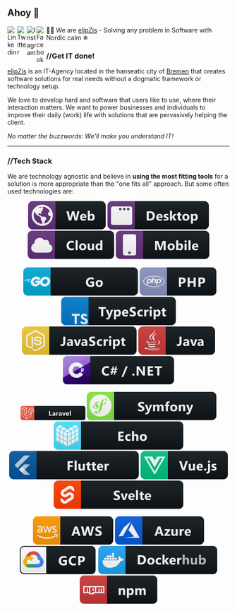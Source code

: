 ## Ahoy 🚢 
<a href="https://www.linkedin.com/company/49172104/">
  <img align="left" alt="Linkedin" width="22px" src="https://cdn.jsdelivr.net/npm/simple-icons@v3/icons/linkedin.svg" />
</a>
<a href="https://twitter.com/elipZiscom">
  <img align="left" alt="Twitter" width="22px" src="https://cdn.jsdelivr.net/npm/simple-icons@v3/icons/twitter.svg" />
</a>
<a href="https://www.instagram.com/elipZis/">
  <img align="left" alt="Instagram" width="22px" src="https://cdn.jsdelivr.net/npm/simple-icons@v3/icons/instagram.svg" />
</a>
<a href="https://www.facebook.com/elipZis">
  <img align="left" alt="Facebook" width="22px" src="https://cdn.jsdelivr.net/npm/simple-icons@v3/icons/facebook.svg" />
</a>

🙋‍♀️ We are [elipZis](https://elipZis.com) - Solving any problem in Software with Nordic calm ❄

### //Get IT done!
[elipZis](https://elipZis.com) is an IT-Agency located in the hanseatic city of [Bremen](https://www.bremen.de/) that creates software solutions for real needs without a dogmatic framework or technology setup.

We love to develop hard and software that users like to use, where their interaction matters. We want to power businesses and individuals to improve their daily (work) life with solutions that are pervasively helping the client.

*No matter the buzzwords: We'll make you understand IT!*

*************

### //Tech Stack
We are technology agnostic and believe in **using the most fitting tools** for a solution is more appropriate than the "one fits all" approach. 
But some often used technologies are:

<p align="center">
  <img src="https://raw.githubusercontent.com/nea/nea/master/svg/dev/misc/web.svg" alt="Web" style="vertical-align:top margin:6px 4px">
  <img src="https://raw.githubusercontent.com/nea/nea/master/svg/dev/misc/desktop.svg" alt="Desktop" style="vertical-align:top margin:6px 4px">
  <img src="https://raw.githubusercontent.com/nea/nea/master/svg/dev/misc/cloud.svg" alt="Cloud" style="vertical-align:top margin:6px 4px">
  <img src="https://raw.githubusercontent.com/nea/nea/master/svg/dev/misc/mobile.svg" alt="Mobile Platforms" style="vertical-align:top margin:6px 4px">
</p>

<p align="center">
  <img src="https://raw.githubusercontent.com/nea/nea/master/svg/dev/languages/go.svg" alt="Golang" style="vertical-align:top margin:6px 4px">
  <img src="https://raw.githubusercontent.com/nea/nea/master/svg/dev/languages/php.svg" alt="PHP" style="vertical-align:top margin:6px 4px">
  <img src="https://raw.githubusercontent.com/nea/nea/master/svg/dev/languages/typescript.svg" alt="TypeScript" style="vertical-align:top margin:6px 4px">  
  <img src="https://raw.githubusercontent.com/nea/nea/master/svg/dev/languages/js.svg" alt="JavaScript" style="vertical-align:top margin:6px 4px">
  <img src="https://raw.githubusercontent.com/nea/nea/master/svg/dev/languages/java.svg" alt="Java" style="vertical-align:top margin:6px 4px">  
  <img src="https://raw.githubusercontent.com/nea/nea/master/svg/dev/languages/csharp_dotnet.svg" alt="CSharp/.net" style="vertical-align:top margin:6px 4px">
</p>

<p align="center">
  <img src="https://raw.githubusercontent.com/nea/nea/master/svg/dev/frameworks/laravel.svg" alt="Laravel" style="max-width: 147px vertical-align:top margin:6px 4px" width="147px">
  <img src="https://raw.githubusercontent.com/nea/nea/master/svg/dev/frameworks/symfony.svg" alt="Symfony" style="vertical-align:top margin:6px 4px">
  <img src="https://raw.githubusercontent.com/nea/nea/master/svg/dev/frameworks/echo.svg" alt="Echo" style="vertical-align:top margin:6px 4px">
  <img src="https://raw.githubusercontent.com/nea/nea/master/svg/dev/frameworks/flutter.svg" alt="Flutter" style="vertical-align:top margin:6px 4px">
  <img src="https://raw.githubusercontent.com/nea/nea/master/svg/dev/frameworks/vue.svg" alt="VueJS" style="vertical-align:top margin:6px 4px">
  <img src="https://raw.githubusercontent.com/nea/nea/master/svg/dev/frameworks/svelte.svg" alt="Svelte" style="vertical-align:top margin:6px 4px">
</p>

<p align="center">
  <img src="https://raw.githubusercontent.com/nea/nea/master/svg/dev/services/aws.svg" alt="AWS" style="vertical-align:top margin:6px 4px">
  <img src="https://raw.githubusercontent.com/nea/nea/master/svg/dev/services/azure.svg" alt="Azure" style="vertical-align:top margin:6px 4px">
  <img src="https://raw.githubusercontent.com/nea/nea/master/svg/dev/services/gcp.svg" alt="GCP" style="vertical-align:top margin:6px 4px">
  <img src="https://raw.githubusercontent.com/nea/nea/master/svg/dev/services/dockerhub.svg" alt="Docker" style="vertical-align:top margin:6px 4px">
  <img src="https://raw.githubusercontent.com/nea/nea/master/svg/dev/services/npm.svg" alt="NPM" style="vertical-align:top margin:6px 4px">
</p>
